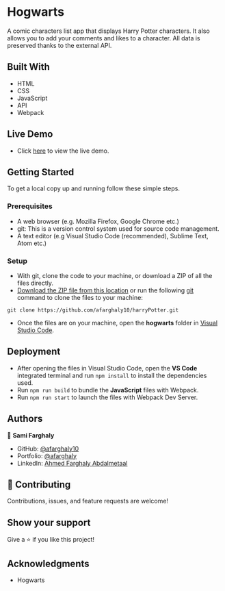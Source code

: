 # Hogwarts

A comic characters list app that displays Harry Potter characters. It also allows you to add your comments and likes to a character. All data is preserved thanks to the external API.

## Built With

- HTML
- CSS
- JavaScript
- API
- Webpack

## Live Demo

- Click [here](https://afarghaly10.github.io/harryPotter/) to view the live demo.

## Getting Started

To get a local copy up and running follow these simple steps.

### Prerequisites

- A web browser (e.g. Mozilla Firefox, Google Chrome etc.)
- git: This is a version control system used for source code management.
- A text editor (e.g Visual Studio Code (recommended), Sublime Text, Atom etc.)

### Setup

- With git, clone the code to your machine, or download a ZIP of all the files directly.
- [Download the ZIP file from this location](https://github.com/afarghaly10/hogwarts/archive/refs/heads/develop.zip) or run the following [git](https://git-scm.com/) command to clone the files to your machine:

```ssh
git clone https://github.com/afarghaly10/harryPotter.git
```

- Once the files are on your machine, open the **hogwarts** folder in [Visual Studio Code](https://code.visualstudio.com/download).

## Deployment

- After opening the files in Visual Studio Code, open the **VS Code** integrated terminal and run ``` npm install ``` to install the dependencies used.
- Run ``` npm run build ``` to bundle the **JavaScript** files with Webpack.
- Run ``` npm run start ``` to launch the files with Webpack Dev Server.

## Authors

👤 **Sami Farghaly**

- GitHub: [@afarghaly10](https://github.com/afarghaly10)
- Portfolio: [@afarghaly](https://afarghaly.com)
- LinkedIn: [Ahmed Farghaly Abdalmetaal](https://www.linkedin.com/in/ahmed-abdalmetaal-a928b659/)

## 🤝 Contributing

Contributions, issues, and feature requests are welcome!

## Show your support

Give a ⭐️ if you like this project!

## Acknowledgments

- Hogwarts
